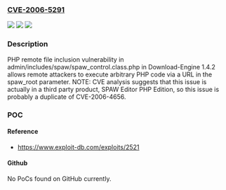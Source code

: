 ### [CVE-2006-5291](https://cve.mitre.org/cgi-bin/cvename.cgi?name=CVE-2006-5291)
![](https://img.shields.io/static/v1?label=Product&message=n%2Fa&color=blue)
![](https://img.shields.io/static/v1?label=Version&message=n%2Fa&color=blue)
![](https://img.shields.io/static/v1?label=Vulnerability&message=n%2Fa&color=brighgreen)

### Description

PHP remote file inclusion vulnerability in admin/includes/spaw/spaw_control.class.php in Download-Engine 1.4.2 allows remote attackers to execute arbitrary PHP code via a URL in the spaw_root parameter.  NOTE: CVE analysis suggests that this issue is actually in a third party product, SPAW Editor PHP Edition, so this issue is probably a duplicate of CVE-2006-4656.

### POC

#### Reference
- https://www.exploit-db.com/exploits/2521

#### Github
No PoCs found on GitHub currently.

